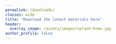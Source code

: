 ```yaml
---
permalink: /downloads/
classes: wide
title: "Download the latest materials here"
header:
  overlay_image: /assets/images/splash-home.jpg
author_profile: false
---
```


